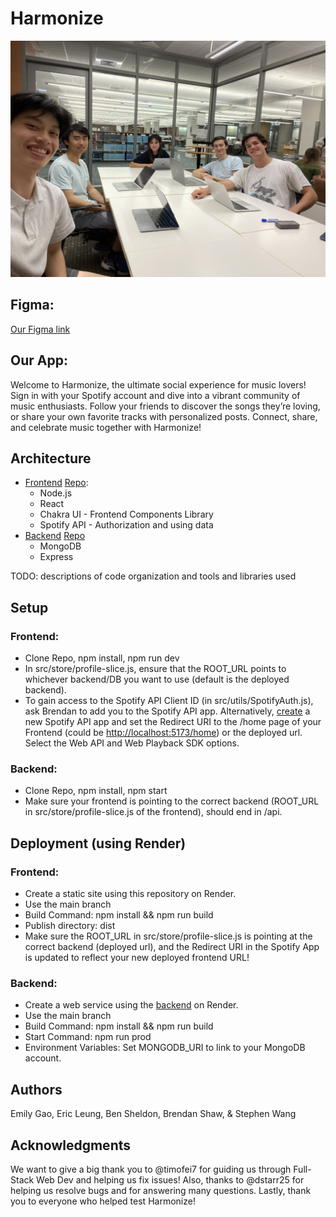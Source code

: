 # Harmonize

![Team Photo](src/img/team_photo_1.JPG?raw=true)

## Figma:
[Our Figma link](https://www.figma.com/design/d1LRKIo9vALvQktj60IxuR/mockup-draft-1?node-id=0%3A1&t=XEGMeyuZymvdAH84-1)

## Our App:
Welcome to Harmonize, the ultimate social experience for music lovers! Sign in with your Spotify account and dive into a vibrant community of music enthusiasts. Follow your friends to discover the songs they’re loving, or share your own favorite tracks with personalized posts. Connect, share, and celebrate music together with Harmonize!


## Architecture
- [Frontend](https://harmonize-client.onrender.com) [Repo](https://github.com/dartmouth-cs52-24s/project-client-spotify-sharing):
  - Node.js
  - React
  - Chakra UI - Frontend Components Library
  - Spotify API - Authorization and using data
- [Backend](https://project-api-spotify-sharing.onrender.com) [Repo](https://github.com/dartmouth-cs52-24s/project-api-spotify-sharing)
  - MongoDB
  - Express

TODO:  descriptions of code organization and tools and libraries used

## Setup
### Frontend:
- Clone Repo, npm install, npm run dev
- In src/store/profile-slice.js, ensure that the ROOT_URL points to whichever backend/DB you want to use (default is the deployed backend).
- To gain access to the Spotify API Client ID (in src/utils/SpotifyAuth.js), ask Brendan to add you to the Spotify API app. Alternatively, [create](https://developer.spotify.com/dashboard/create) a new Spotify API app and set the Redirect URI to the /home page of your Frontend (could be [http://localhost:5173/home](http://localhost:5173/home)) or the deployed url. Select the Web API and Web Playback SDK options.

### Backend:
- Clone Repo, npm install, npm start
- Make sure your frontend is pointing to the correct backend (ROOT_URL in src/store/profile-slice.js of the frontend), should end in /api.

## Deployment (using Render)
### Frontend:
- Create a static site using this repository on Render.
- Use the main branch
- Build Command: npm install && npm run build
- Publish directory: dist
- Make sure the ROOT_URL in src/store/profile-slice.js is pointing at the correct backend (deployed url), and the Redirect URI in the Spotify App is updated to reflect your new deployed frontend URL!

### Backend: 
- Create a web service using the [backend](https://github.com/dartmouth-cs52-24s/project-api-spotify-sharing) on Render.
- Use the main branch
- Build Command: npm install && npm run build
- Start Command: npm run prod
- Environment Variables: Set MONGODB_URI to link to your MongoDB account.

## Authors

Emily Gao, Eric Leung, Ben Sheldon, Brendan Shaw, & Stephen Wang

## Acknowledgments
We want to give a big thank you to @timofei7 for guiding us through Full-Stack Web Dev and helping us fix issues! Also, thanks to @dstarr25 for helping us resolve bugs and for answering many questions. Lastly, thank you to everyone who helped test Harmonize!
